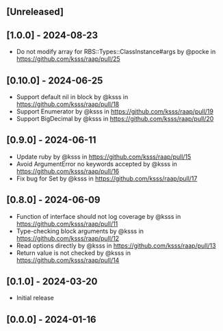 ## [Unreleased]

## [1.0.0] - 2024-08-23

* Do not modify array for RBS::Types::ClassInstance#args by @pocke in https://github.com/ksss/raap/pull/25

## [0.10.0] - 2024-06-25

* Support default nil in block by @ksss in https://github.com/ksss/raap/pull/18
* Support Enumerator by @ksss in https://github.com/ksss/raap/pull/19
* Support BigDecimal by @ksss in https://github.com/ksss/raap/pull/20

## [0.9.0] - 2024-06-11

* Update ruby by @ksss in https://github.com/ksss/raap/pull/15
* Avoid ArgumentError no keywords accepted by @ksss in https://github.com/ksss/raap/pull/16
* Fix bug for Set by @ksss in https://github.com/ksss/raap/pull/17

## [0.8.0] - 2024-06-09

* Function of interface should not log coverage by @ksss in https://github.com/ksss/raap/pull/11
* Type-checking block arguments by @ksss in https://github.com/ksss/raap/pull/12
* Read options directly by @ksss in https://github.com/ksss/raap/pull/13
* Return value is not checked by @ksss in https://github.com/ksss/raap/pull/14

## [0.1.0] - 2024-03-20

- Initial release

## [0.0.0] - 2024-01-16
